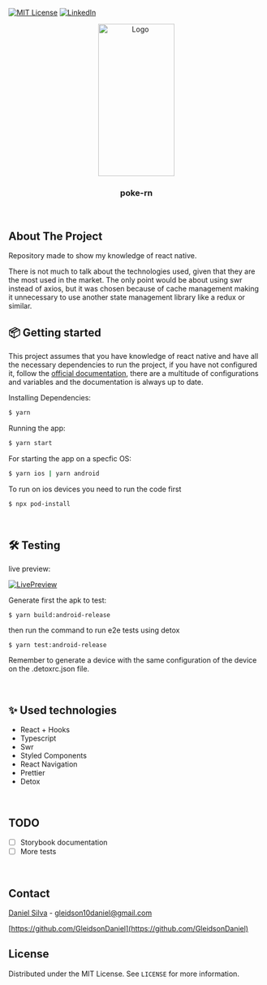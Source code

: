 [![MIT License][license-shield]][license-url]
[![LinkedIn][linkedin-shield]][linkedin-url]

<!-- PROJECT PREVIEW -->
<p align="center">
  <a href="https://github.com/GleidsonDaniel/poke-rn">
    <img src="images/preview.gif" alt="Logo" width="150" height="300">
  </a>

  <h3 align="center">poke-rn</h3>
</p>

<br />

<!-- ABOUT THE PROJECT -->

## About The Project

Repository made to show my knowledge of react native.

There is not much to talk about the technologies used, given that they are the most used in the market. The only point would be about using swr instead of axios, but it was chosen because of cache management making it unnecessary to use another state management library like a redux or similar.

## 📦 Getting started

This project assumes that you have knowledge of react native and have all the necessary dependencies to run the project, if you have not configured it, follow the [official documentation](https://reactnative.dev/docs/environment-setup), there are a multitude of configurations and variables and the documentation is always up to date.

Installing Dependencies:

```sh
$ yarn
```

Running the app:

```sh
$ yarn start
```

For starting the app on a specfic OS:

```sh
$ yarn ios | yarn android
```

To run on ios devices you need to run the code first

```
$ npx pod-install
```

<br />

## 🛠 Testing

live preview:

<a href="https://gfycat.com/complexlivelygull">
    <img src="https://thumbs.gfycat.com/ComplexLivelyGull-size_restricted.gif" alt="LivePreview" >
</a>

<br />

Generate first the apk to test:

```
$ yarn build:android-release
```

then run the command to run e2e tests using detox

```
$ yarn test:android-release
```

Remember to generate a device with the same configuration of the device on the .detoxrc.json file.

<br />

## ✨ Used technologies

- React + Hooks
- Typescript
- Swr
- Styled Components
- React Navigation
- Prettier
- Detox

<br />

## TODO

- [ ] Storybook documentation
- [ ] More tests

<br />

<!-- CONTACT -->

## Contact

[Daniel Silva](https://www.linkedin.com/in/gleidson10daniel/) - gleidson10daniel@gmail.com

[https://github.com/GleidsonDaniel](https://github.com/GleidsonDaniel)

<!-- LICENSE -->

## License

Distributed under the MIT License. See `LICENSE` for more information.

<!-- MARKDOWN LINKS & IMAGES -->
<!-- https://www.markdownguide.org/basic-syntax/#reference-style-links -->

[license-shield]: https://img.shields.io/github/license/othneildrew/Best-README-Template.svg?style=for-the-badge
[license-url]: https://github.com/othneildrew/Best-README-Template/blob/master/LICENSE.txt
[linkedin-shield]: https://img.shields.io/badge/-LinkedIn-black.svg?style=for-the-badge&logo=linkedin&colorB=555
[linkedin-url]: https://www.linkedin.com/in/gleidson10daniel/
